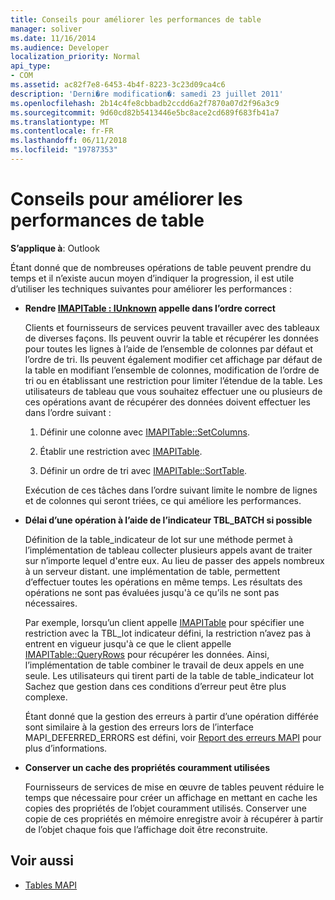 ```yaml
---
title: Conseils pour améliorer les performances de table
manager: soliver
ms.date: 11/16/2014
ms.audience: Developer
localization_priority: Normal
api_type:
- COM
ms.assetid: ac82f7e8-6453-4b4f-8223-3c23d09ca4c6
description: 'Derni�re modification�: samedi 23 juillet 2011'
ms.openlocfilehash: 2b14c4fe8cbbadb2ccdd6a2f7870a07d2f96a3c9
ms.sourcegitcommit: 9d60cd82b5413446e5bc8ace2cd689f683fb41a7
ms.translationtype: MT
ms.contentlocale: fr-FR
ms.lasthandoff: 06/11/2018
ms.locfileid: "19787353"
---
```

# <a name="tips-for-better-table-performance"></a>Conseils pour améliorer les performances de table
  
**S’applique à**: Outlook 
  
Étant donné que de nombreuses opérations de table peuvent prendre du temps et il n’existe aucun moyen d’indiquer la progression, il est utile d’utiliser les techniques suivantes pour améliorer les performances :
  
- **Rendre [IMAPITable : IUnknown](imapitableiunknown.md) appelle dans l’ordre correct**
    
   Clients et fournisseurs de services peuvent travailler avec des tableaux de diverses façons. Ils peuvent ouvrir la table et récupérer les données pour toutes les lignes à l’aide de l’ensemble de colonnes par défaut et l’ordre de tri. Ils peuvent également modifier cet affichage par défaut de la table en modifiant l’ensemble de colonnes, modification de l’ordre de tri ou en établissant une restriction pour limiter l’étendue de la table. Les utilisateurs de tableau que vous souhaitez effectuer une ou plusieurs de ces opérations avant de récupérer des données doivent effectuer les dans l’ordre suivant :
    
    1. Définir une colonne avec [IMAPITable::SetColumns](imapitable-setcolumns.md).
        
    2. Établir une restriction avec [IMAPITable](imapitable-restrict.md).
        
    3. Définir un ordre de tri avec [IMAPITable::SortTable](imapitable-sorttable.md).
    
    Exécution de ces tâches dans l’ordre suivant limite le nombre de lignes et de colonnes qui seront triées, ce qui améliore les performances.
    
- **Délai d’une opération à l’aide de l’indicateur TBL_BATCH si possible**
    
    Définition de la table\_indicateur de lot sur une méthode permet à l’implémentation de tableau collecter plusieurs appels avant de traiter sur n’importe lequel d'entre eux. Au lieu de passer des appels nombreux à un serveur distant. une implémentation de table, permettent d’effectuer toutes les opérations en même temps. Les résultats des opérations ne sont pas évaluées jusqu'à ce qu’ils ne sont pas nécessaires. 
    
    Par exemple, lorsqu’un client appelle [IMAPITable](imapitable-restrict.md) pour spécifier une restriction avec la TBL\_lot indicateur défini, la restriction n’avez pas à entrent en vigueur jusqu'à ce que le client appelle [IMAPITable::QueryRows](imapitable-queryrows.md) pour récupérer les données. Ainsi, l’implémentation de table combiner le travail de deux appels en une seule. Les utilisateurs qui tirent parti de la table de table\_indicateur lot Sachez que gestion dans ces conditions d’erreur peut être plus complexe. 
    
    Étant donné que la gestion des erreurs à partir d’une opération différée sont similaire à la gestion des erreurs lors de l’interface MAPI\_DEFERRED_ERRORS est défini, voir [Report des erreurs MAPI](deferring-mapi-errors.md) pour plus d’informations. 
    
- **Conserver un cache des propriétés couramment utilisées**
    
    Fournisseurs de services de mise en œuvre de tables peuvent réduire le temps que nécessaire pour créer un affichage en mettant en cache les copies des propriétés de l’objet couramment utilisés. Conserver une copie de ces propriétés en mémoire enregistre avoir à récupérer à partir de l’objet chaque fois que l’affichage doit être reconstruite.
    
## <a name="see-also"></a>Voir aussi

- [Tables MAPI](mapi-tables.md)

